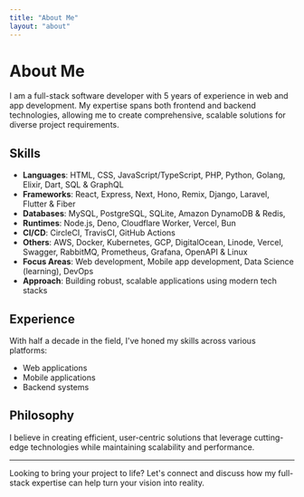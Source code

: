 ```yaml
---
title: "About Me"
layout: "about"
---
```


# About Me

I am a full-stack software developer with 5 years of experience in web and app development. My expertise spans both frontend and backend technologies, allowing me to create comprehensive, scalable solutions for diverse project requirements.

## Skills

- **Languages**: HTML, CSS, JavaScript/TypeScript, PHP, Python, Golang, Elixir, Dart, SQL & GraphQL
- **Frameworks**: React, Express, Next, Hono, Remix, Django, Laravel, Flutter & Fiber
- **Databases**: MySQL, PostgreSQL, SQLite, Amazon DynamoDB & Redis,
- **Runtimes**: Node.js, Deno, Cloudflare Worker, Vercel, Bun
- **CI/CD**: CircleCI, TravisCI, GitHub Actions
- **Others**: AWS, Docker, Kubernetes, GCP, DigitalOcean, Linode, Vercel, Swagger, RabbitMQ, Prometheus, Grafana, OpenAPI & Linux
- **Focus Areas**: Web development, Mobile app development, Data Science (learning), DevOps
- **Approach**: Building robust, scalable applications using modern tech stacks

## Experience

With half a decade in the field, I've honed my skills across various platforms:

- Web applications
- Mobile applications
- Backend systems

## Philosophy

I believe in creating efficient, user-centric solutions that leverage cutting-edge technologies while maintaining scalability and performance.

---

Looking to bring your project to life? Let's connect and discuss how my full-stack expertise can help turn your vision into reality.